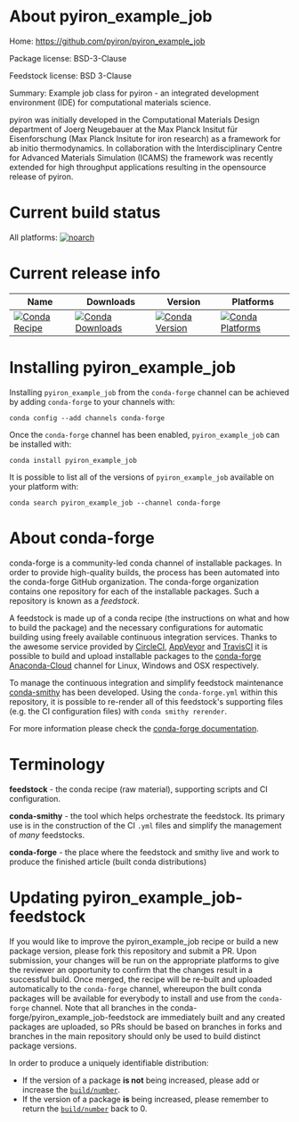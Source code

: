 About pyiron_example_job
========================

Home: https://github.com/pyiron/pyiron_example_job

Package license: BSD-3-Clause

Feedstock license: BSD 3-Clause

Summary: Example job class for pyiron - an integrated development environment (IDE) for computational materials science.

pyiron was initially developed in the Computational Materials Design department of Joerg Neugebauer at the
Max Planck Insitut für Eisenforschung (Max Planck Insitute for iron research) as a framework for ab initio
thermodynamics. In collaboration with the Interdisciplinary Centre for Advanced Materials Simulation (ICAMS)
the framework was recently extended for high throughput applications resulting in the opensource release of
pyiron.


Current build status
====================

All platforms:
[![noarch](https://img.shields.io/circleci/project/github/conda-forge/pyiron_example_job-feedstock/master.svg?label=noarch)](https://circleci.com/gh/conda-forge/pyiron_example_job-feedstock)

Current release info
====================

| Name | Downloads | Version | Platforms |
| --- | --- | --- | --- |
| [![Conda Recipe](https://img.shields.io/badge/recipe-pyiron_example_job-green.svg)](https://anaconda.org/conda-forge/pyiron_example_job) | [![Conda Downloads](https://img.shields.io/conda/dn/conda-forge/pyiron_example_job.svg)](https://anaconda.org/conda-forge/pyiron_example_job) | [![Conda Version](https://img.shields.io/conda/vn/conda-forge/pyiron_example_job.svg)](https://anaconda.org/conda-forge/pyiron_example_job) | [![Conda Platforms](https://img.shields.io/conda/pn/conda-forge/pyiron_example_job.svg)](https://anaconda.org/conda-forge/pyiron_example_job) |

Installing pyiron_example_job
=============================

Installing `pyiron_example_job` from the `conda-forge` channel can be achieved by adding `conda-forge` to your channels with:

```
conda config --add channels conda-forge
```

Once the `conda-forge` channel has been enabled, `pyiron_example_job` can be installed with:

```
conda install pyiron_example_job
```

It is possible to list all of the versions of `pyiron_example_job` available on your platform with:

```
conda search pyiron_example_job --channel conda-forge
```


About conda-forge
=================

conda-forge is a community-led conda channel of installable packages.
In order to provide high-quality builds, the process has been automated into the
conda-forge GitHub organization. The conda-forge organization contains one repository
for each of the installable packages. Such a repository is known as a *feedstock*.

A feedstock is made up of a conda recipe (the instructions on what and how to build
the package) and the necessary configurations for automatic building using freely
available continuous integration services. Thanks to the awesome service provided by
[CircleCI](https://circleci.com/), [AppVeyor](https://www.appveyor.com/)
and [TravisCI](https://travis-ci.org/) it is possible to build and upload installable
packages to the [conda-forge](https://anaconda.org/conda-forge)
[Anaconda-Cloud](https://anaconda.org/) channel for Linux, Windows and OSX respectively.

To manage the continuous integration and simplify feedstock maintenance
[conda-smithy](https://github.com/conda-forge/conda-smithy) has been developed.
Using the ``conda-forge.yml`` within this repository, it is possible to re-render all of
this feedstock's supporting files (e.g. the CI configuration files) with ``conda smithy rerender``.

For more information please check the [conda-forge documentation](https://conda-forge.org/docs/).

Terminology
===========

**feedstock** - the conda recipe (raw material), supporting scripts and CI configuration.

**conda-smithy** - the tool which helps orchestrate the feedstock.
                   Its primary use is in the construction of the CI ``.yml`` files
                   and simplify the management of *many* feedstocks.

**conda-forge** - the place where the feedstock and smithy live and work to
                  produce the finished article (built conda distributions)


Updating pyiron_example_job-feedstock
=====================================

If you would like to improve the pyiron_example_job recipe or build a new
package version, please fork this repository and submit a PR. Upon submission,
your changes will be run on the appropriate platforms to give the reviewer an
opportunity to confirm that the changes result in a successful build. Once
merged, the recipe will be re-built and uploaded automatically to the
`conda-forge` channel, whereupon the built conda packages will be available for
everybody to install and use from the `conda-forge` channel.
Note that all branches in the conda-forge/pyiron_example_job-feedstock are
immediately built and any created packages are uploaded, so PRs should be based
on branches in forks and branches in the main repository should only be used to
build distinct package versions.

In order to produce a uniquely identifiable distribution:
 * If the version of a package **is not** being increased, please add or increase
   the [``build/number``](https://conda.io/docs/user-guide/tasks/build-packages/define-metadata.html#build-number-and-string).
 * If the version of a package **is** being increased, please remember to return
   the [``build/number``](https://conda.io/docs/user-guide/tasks/build-packages/define-metadata.html#build-number-and-string)
   back to 0.

